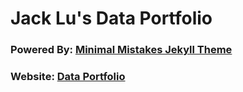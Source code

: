 # Jack Lu's Data Portfolio

### Powered By: [Minimal Mistakes Jekyll Theme](https://mmistakes.github.io/minimal-mistakes/)

### Website: [Data Portfolio](https://https://mrjacklu.github.io/)
